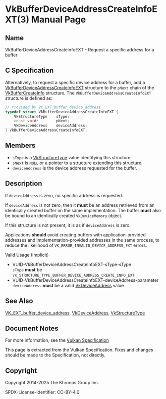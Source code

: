 # VkBufferDeviceAddressCreateInfoEXT(3) Manual Page

## Name

VkBufferDeviceAddressCreateInfoEXT - Request a specific address for a buffer



## [](#_c_specification)C Specification

Alternatively, to request a specific device address for a buffer, add a [VkBufferDeviceAddressCreateInfoEXT](https://registry.khronos.org/vulkan/specs/latest/man/html/VkBufferDeviceAddressCreateInfoEXT.html) structure to the `pNext` chain of the [VkBufferCreateInfo](https://registry.khronos.org/vulkan/specs/latest/man/html/VkBufferCreateInfo.html) structure. The `VkBufferDeviceAddressCreateInfoEXT` structure is defined as:

```c++
// Provided by VK_EXT_buffer_device_address
typedef struct VkBufferDeviceAddressCreateInfoEXT {
    VkStructureType    sType;
    const void*        pNext;
    VkDeviceAddress    deviceAddress;
} VkBufferDeviceAddressCreateInfoEXT;
```

## [](#_members)Members

- `sType` is a [VkStructureType](https://registry.khronos.org/vulkan/specs/latest/man/html/VkStructureType.html) value identifying this structure.
- `pNext` is `NULL` or a pointer to a structure extending this structure.
- `deviceAddress` is the device address requested for the buffer.

## [](#_description)Description

If `deviceAddress` is zero, no specific address is requested.

If `deviceAddress` is not zero, then it **must** be an address retrieved from an identically created buffer on the same implementation. The buffer **must** also be bound to an identically created `VkDeviceMemory` object.

If this structure is not present, it is as if `deviceAddress` is zero.

Applications **should** avoid creating buffers with application-provided addresses and implementation-provided addresses in the same process, to reduce the likelihood of `VK_ERROR_INVALID_DEVICE_ADDRESS_EXT` errors.

Valid Usage (Implicit)

- [](#VUID-VkBufferDeviceAddressCreateInfoEXT-sType-sType)VUID-VkBufferDeviceAddressCreateInfoEXT-sType-sType  
  `sType` **must** be `VK_STRUCTURE_TYPE_BUFFER_DEVICE_ADDRESS_CREATE_INFO_EXT`
- [](#VUID-VkBufferDeviceAddressCreateInfoEXT-deviceAddress-parameter)VUID-VkBufferDeviceAddressCreateInfoEXT-deviceAddress-parameter  
  `deviceAddress` **must** be a valid [VkDeviceAddress](https://registry.khronos.org/vulkan/specs/latest/man/html/VkDeviceAddress.html) value

## [](#_see_also)See Also

[VK\_EXT\_buffer\_device\_address](https://registry.khronos.org/vulkan/specs/latest/man/html/VK_EXT_buffer_device_address.html), [VkDeviceAddress](https://registry.khronos.org/vulkan/specs/latest/man/html/VkDeviceAddress.html), [VkStructureType](https://registry.khronos.org/vulkan/specs/latest/man/html/VkStructureType.html)

## [](#_document_notes)Document Notes

For more information, see the [Vulkan Specification](https://registry.khronos.org/vulkan/specs/latest/html/vkspec.html#VkBufferDeviceAddressCreateInfoEXT)

This page is extracted from the Vulkan Specification. Fixes and changes should be made to the Specification, not directly.

## [](#_copyright)Copyright

Copyright 2014-2025 The Khronos Group Inc.

SPDX-License-Identifier: CC-BY-4.0